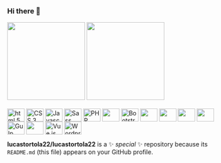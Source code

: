 ### Hi there 👋



<div>
  <img height="180em" src="https://github-readme-stats.vercel.app/api?username=lucastortola22&show_icons=true&theme=light&include_all_commits=true&count_private=true" />  
  <img height="180em" src="https://github-readme-stats.vercel.app/api/top-langs/?username=lucastortola22&layout=compact&langs_count=16&theme=light" />  
</div>

<div>
  <br>
  <img height="30" width="40" align="center" src="https://cdn.jsdelivr.net/gh/devicons/devicon/icons/html5/html5-original.svg" alt="html 5" />
  <img height="30" width="40" align="center" src="https://cdn.jsdelivr.net/gh/devicons/devicon/icons/css3/css3-original.svg" alt="CSS 3" />
  <img height="30" width="40" align="center" src="https://cdn.jsdelivr.net/gh/devicons/devicon/icons/javascript/javascript-original.svg" alt="Javascript" />
  <img height="30" width="40" align="center" src="https://cdn.jsdelivr.net/gh/devicons/devicon/icons/sass/sass-original.svg" alt="Sass" />
  <img height="30" width="40" align="center" src="https://cdn.jsdelivr.net/gh/devicons/devicon/icons/php/php-plain.svg" alt="PHP" />
  <img height="30" width="40" align="center" src="https://cdn.jsdelivr.net/gh/devicons/devicon/icons/laravel/laravel-plain-wordmark.svg" />
  <img height="30" width="40" align="center" src="https://cdn.jsdelivr.net/gh/devicons/devicon/icons/bootstrap/bootstrap-original.svg" alt="Bootstrap" />
  <img height="30" width="40" align="center" src="https://cdn.jsdelivr.net/gh/devicons/devicon/icons/materialui/materialui-original.svg" />
  <img height="30" width="40" align="center" src="https://cdn.jsdelivr.net/gh/devicons/devicon/icons/tailwindcss/tailwindcss-original-wordmark.svg" />
  <img height="30" width="40" align="center" src="https://cdn.jsdelivr.net/gh/devicons/devicon/icons/foundation/foundation-original-wordmark.svg" />
  <img height="30" width="40" align="center" src="https://cdn.jsdelivr.net/gh/devicons/devicon/icons/nodejs/nodejs-original-wordmark.svg" />
  <img height="30" width="40" align="center" src="https://cdn.jsdelivr.net/gh/devicons/devicon/icons/gulp/gulp-plain.svg" alt="Gulp" />
  <img height="30" width="40" align="center" src="https://cdn.jsdelivr.net/gh/devicons/devicon/icons/react/react-original-wordmark.svg" />
  <img height="30" width="40" align="center" src="https://cdn.jsdelivr.net/gh/devicons/devicon/icons/vuejs/vuejs-original.svg" alt="Vue.js" />
  <img height="30" width="40" align="center" height="30" width="40" align="center" src="https://cdn.jsdelivr.net/gh/devicons/devicon/icons/wordpress/wordpress-original.svg" alt="Wordpress" />
</div>

**lucastortola22/lucastortola22** is a ✨ _special_ ✨ repository because its `README.md` (this file) appears on your GitHub profile.


